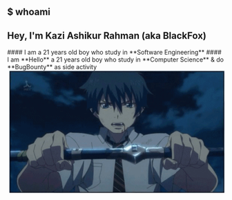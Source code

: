 ## $ whoami

<h2> Hey, I'm Kazi Ashikur Rahman (aka BlackFox)</h2>
#### I am a 21 years old boy who study in **Software Engineering**
#### I am **Hello** a 21 years old boy who study in **Computer Science** & do **BugBounty** as side activity

<img hight="400" width="500" alt="GIF" align="right" src="https://github.com/0xblackfox/0xblackfox/blob/main/Intro/Amino%20Rage.gif">
